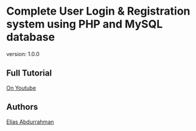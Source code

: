 # Complete User Login & Registration system using PHP and MySQL database

version: 1.0.0

## Full Tutorial

[On Youtube](https://youtu.be/QxZxHUf7c_0)

## Authors

[Elias Abdurrahman](https://github.com/eliasFsDev)
